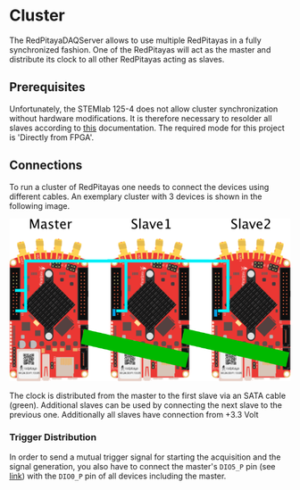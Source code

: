 # Cluster

The RedPitayaDAQServer allows to use multiple RedPitayas in a fully synchronized fashion. One of the RedPitayas will act as the master and distribute its clock to all other RedPitayas acting as slaves.

## Prerequisites

Unfortunately, the STEMlab 125-4 does not allow cluster synchronization without hardware modifications.   It is therefore necessary to resolder all slaves according to [this](http://redpitaya.readthedocs.io/en/latest/developerGuide/125-14/extADC.html) documentation. The required mode for this project is 'Directly from FPGA'.

## Connections

To run a cluster of RedPitayas one needs to connect the devices using different cables. An exemplary cluster with 3 devices is shown in the following image.

![Cluster](./assets/cluster.png)

The clock is distributed from the master to the first slave via an SATA cable (green). Additional slaves can be used by connecting the next slave to the previous one. Additionally all slaves have connection from +3.3 Volt



### Trigger Distribution

In order to send a mutual trigger signal for starting the acquisition and the signal generation, you also have to connect the master's `DIO5_P` pin (see [link](http://redpitaya.readthedocs.io/en/latest/developerGuide/125-14/extent.html)) with the `DIO0_P` pin of all devices including the master.
